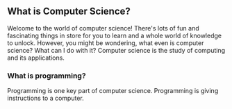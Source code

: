 ## What is Computer Science?

Welcome to the world of computer science! There's lots of fun and fascinating things in store for you to learn 
and a whole world of knowledge to unlock. However, you might be wondering, what even is computer science?
What can I do with it? Computer science is the study of computing and its applications. 

### What is programming?

Programming is one key part of computer science. Programming is giving instructions to a computer.
